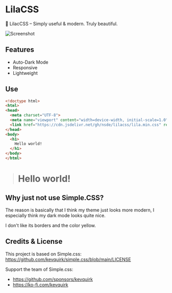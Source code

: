 # LilaCSS
🌷 LilacCSS – Simply useful & modern.
Truly beautiful.

![Screenshot](https://i.ibb.co/KrXqFjD/image.png)

## Features
- Auto-Dark Mode
- Responsive
- Lightweight

## Use
```html
<!doctype html>
<html>
<head>
  <meta charset="UTF-8">
  <meta name="viewport" content="width=device-width, initial-scale=1.0">
  <link href="https://cdn.jsdelivr.net/gh/nsde/lilacss/lila.min.css" rel="stylesheet">
</head>
<body>
  <h1>
    Hello world!
  </h1>
</body>
</html>
```

> # Hello world!

## Why just not use Simple.CSS?
The reason is basically that I think my theme just looks more modern, I especially think my dark mode looks quite nice.  

I don't like its borders and the color yellow.

## Credits & License
This project is based on Simple.css:
https://github.com/kevquirk/simple.css/blob/main/LICENSE

Support the team of Simple.css:
- https://github.com/sponsors/kevquirk
- https://ko-fi.com/kevquirk
